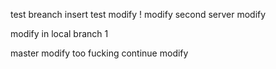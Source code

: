 test breanch
insert
test
modify ! 
modify second
server modify

modify in local branch 1

master modify too
fucking continue modify
